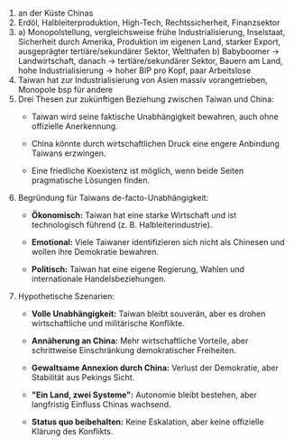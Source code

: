 1) an der Küste Chinas
2) Erdöl, Halbleiterproduktion, High-Tech, Rechtssicherheit, Finanzsektor
3) 
	a) Monopolstellung, vergleichsweise frühe Industrialisierung, Inselstaat, Sicherheit durch Amerika, Produktion im eigenen Land, starker Export, ausgeprägter tertiäre/sekundärer Sektor, Welthafen
	b) Babyboomer -> Landwirtschaft, danach -> tertiäre/sekundärer Sektor, Bauern am Land, hohe Industrialisierung -> hoher BIP pro Kopf, paar Arbeitslose
4) Taiwan hat zur Industrialisierung von Asien massiv vorangetrieben, Monopole bsp für andere
5) Drei Thesen zur zukünftigen Beziehung zwischen Taiwan und China:
	- Taiwan wird seine faktische Unabhängigkeit bewahren, auch ohne offizielle Anerkennung.
	    
	- China könnte durch wirtschaftlichen Druck eine engere Anbindung Taiwans erzwingen.
	    
	- Eine friedliche Koexistenz ist möglich, wenn beide Seiten pragmatische Lösungen finden.
6) Begründung für Taiwans de-facto-Unabhängigkeit:
	- **Ökonomisch:** Taiwan hat eine starke Wirtschaft und ist technologisch führend (z. B. Halbleiterindustrie).
	
	- **Emotional:** Viele Taiwaner identifizieren sich nicht als Chinesen und wollen ihre Demokratie bewahren.
	
	- **Politisch:** Taiwan hat eine eigene Regierung, Wahlen und internationale Handelsbeziehungen.
7) Hypothetische Szenarien:
	- **Volle Unabhängigkeit:** Taiwan bleibt souverän, aber es drohen wirtschaftliche und militärische Konflikte.
	    
	- **Annäherung an China:** Mehr wirtschaftliche Vorteile, aber schrittweise Einschränkung demokratischer Freiheiten.
	    
	- **Gewaltsame Annexion durch China:** Verlust der Demokratie, aber Stabilität aus Pekings Sicht.
	    
	- **"Ein Land, zwei Systeme":** Autonomie bleibt bestehen, aber langfristig Einfluss Chinas wachsend.
	    
	- **Status quo beibehalten:** Keine Eskalation, aber keine offizielle Klärung des Konflikts.